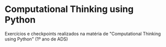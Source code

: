 # Computational Thinking using Python
Exercícios e checkpoints realizados na matéria de "Computational Thinking using Python" (1º ano de ADS)
